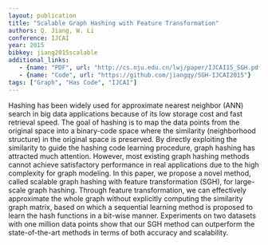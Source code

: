 ```yaml
---
layout: publication
title: "Scalable Graph Hashing with Feature Transformation"
authors: Q. Jiang, W. Li
conference: IJCAI
year: 2015
bibkey: jiang2015scalable
additional_links:
   - {name: "PDF", url: "http://cs.nju.edu.cn/lwj/paper/IJCAI15_SGH.pdf"}
   - {name: "Code", url: "https://github.com/jiangqy/SGH-IJCAI2015"}
tags: ["Graph", "Has Code", "IJCAI"]
---
```

Hashing has been widely used for approximate nearest
neighbor (ANN) search in big data applications
because of its low storage cost and fast retrieval
speed. The goal of hashing is to map the data
points from the original space into a binary-code
space where the similarity (neighborhood structure)
in the original space is preserved. By directly
exploiting the similarity to guide the hashing
code learning procedure, graph hashing has attracted
much attention. However, most existing graph
hashing methods cannot achieve satisfactory performance
in real applications due to the high complexity
for graph modeling. In this paper, we propose
a novel method, called scalable graph hashing
with feature transformation (SGH), for large-scale
graph hashing. Through feature transformation, we
can effectively approximate the whole graph without
explicitly computing the similarity graph matrix,
based on which a sequential learning method
is proposed to learn the hash functions in a bit-wise
manner. Experiments on two datasets with one million
data points show that our SGH method can
outperform the state-of-the-art methods in terms of
both accuracy and scalability.
